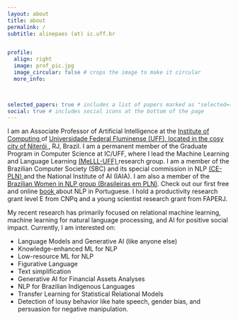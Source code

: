```yaml
---
layout: about
title: about
permalink: /
subtitle: alinepaes (at) ic.uff.br 


profile:
  align: right
  image: prof_pic.jpg
  image_circular: false # crops the image to make it circular
  more_info: 
     


selected_papers: true # includes a list of papers marked as "selected={true}"
social: true # includes social icons at the bottom of the page
---
```


I am an Associate Professor of Artificial Intelligence at the <a href="https://www.ic.uff.br/"> Institute of Computing </a> of <a href="https://www.uff.br/"> Universidade Federal Fluminense (UFF), located in the cosy city of <a href="https://g.co/kgs/4Gt8DdR"> Niterói </a>, RJ, Brazil. I am a permanent member of the Graduate Program in Computer Science at IC/UFF, where I lead the Machine Learning and Language Learning <a href="https://github.com/MeLLL-UFF">(MeLLL-UFF) </a>research group.  I am a member of the Brazilian Computer Society (SBC) and its special commission in NLP <a href="https://sites.google.com/view/ce-pln/inicio"> (CE-PLN) </a> and the National Institute of AI (IAIA). I am also a member of the <a href ="https://brasileiraspln.com/"> Brazilian Women in NLP group (Brasileiras em PLN)</a>. Check out our first free and online <a href="https://brasileiraspln.com/livro-pln/"> book </a> about NLP in Portuguese. I hold a productivity research grant level E from CNPq and a young scientist research grant from FAPERJ.

My recent research has primarily focused on relational  machine learning, machine learning for natural language processing, and AI for positive social impact. Currently, I am interested on:
 - Language Models and Generative AI (like anyone else)
 - Knowledge-enhanced ML for NLP
 - Low-resource ML for NLP
 - Figurative Language
 - Text simplification
 - Generative AI for Financial Assets Analyses
 - NLP for Brazilian Indigenous Languages
 - Transfer Learning for Statistical Relational Models
 - Detection of lousy behavior like hate speech, gender bias, and persuasion for negative manipulation.



